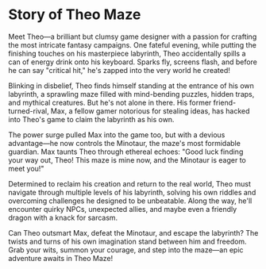 # Story of Theo Maze

Meet Theo—a brilliant but clumsy game designer with a passion for crafting the most intricate fantasy campaigns. One fateful evening, while putting the finishing touches on his masterpiece labyrinth, Theo accidentally spills a can of energy drink onto his keyboard. Sparks fly, screens flash, and before he can say "critical hit," he's zapped into the very world he created!

Blinking in disbelief, Theo finds himself standing at the entrance of his own labyrinth, a sprawling maze filled with mind-bending puzzles, hidden traps, and mythical creatures. But he's not alone in there. His former friend-turned-rival, Max, a fellow gamer notorious for stealing ideas, has hacked into Theo's game to claim the labyrinth as his own.

The power surge pulled Max into the game too, but with a devious advantage—he now controls the Minotaur, the maze's most formidable guardian. Max taunts Theo through ethereal echoes: "Good luck finding your way out, Theo! This maze is mine now, and the Minotaur is eager to meet you!"

Determined to reclaim his creation and return to the real world, Theo must navigate through multiple levels of his labyrinth, solving his own riddles and overcoming challenges he designed to be unbeatable. Along the way, he'll encounter quirky NPCs, unexpected allies, and maybe even a friendly dragon with a knack for sarcasm.

Can Theo outsmart Max, defeat the Minotaur, and escape the labyrinth? The twists and turns of his own imagination stand between him and freedom. Grab your wits, summon your courage, and step into the maze—an epic adventure awaits in Theo Maze!

